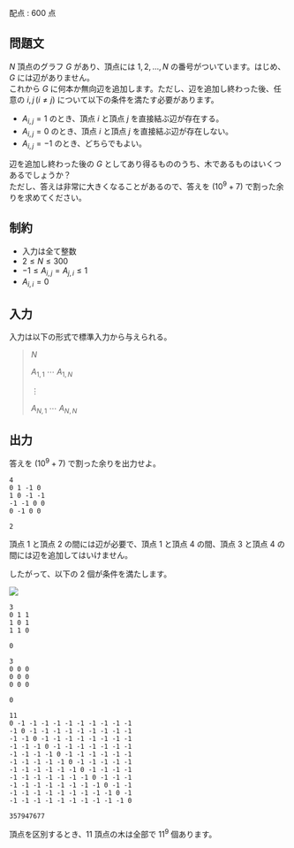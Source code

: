 配点 : $600$ 点

## 問題文

$N$ 頂点のグラフ $G$ があり、頂点には $1, 2, \dots, N$ の番号がついています。はじめ、$G$ には辺がありません。<br>
これから $G$ に何本か無向辺を追加します。ただし、辺を追加し終わった後、任意の $i, j\,(i \neq j)$ について以下の条件を満たす必要があります。

- $A_{i, j} = 1$ のとき、頂点 $i$ と頂点 $j$ を直接結ぶ辺が存在する。
- $A_{i, j} = 0$ のとき、頂点 $i$ と頂点 $j$ を直接結ぶ辺が存在しない。
- $A_{i, j} = -1$ のとき、どちらでもよい。

辺を追加し終わった後の $G$ としてあり得るもののうち、木であるものはいくつあるでしょうか？<br>
ただし、答えは非常に大きくなることがあるので、答えを $(10^9 + 7)$ で割った余りを求めてください。

## 制約

- 入力は全て整数
- $2 \leq N \leq 300$
- $-1 \leq A_{i, j} = A_{j, i} \leq 1$
- $A_{i, i} = 0$

## 入力

入力は以下の形式で標準入力から与えられる。

> $N$
> 
> $A_{1, 1}$ $\cdots$ $A_{1, N}$
> 
> $\vdots$
> 
> $A_{N, 1}$ $\cdots$ $A_{N, N}$

## 出力

答えを $(10^9 + 7)$ で割った余りを出力せよ。

```input1
4
0 1 -1 0
1 0 -1 -1
-1 -1 0 0
0 -1 0 0
```

```output1
2
```

頂点 $1$ と頂点 $2$ の間には辺が必要で、頂点 $1$ と頂点 $4$ の間、頂点 $3$ と頂点 $4$ の間には辺を追加してはいけません。

したがって、以下の $2$ 個が条件を満たします。

![](https://img.atcoder.jp/ghi/0f55bf9e7a13aef4bddde12f87a23d5d.png)

```input2
3
0 1 1
1 0 1
1 1 0
```

```output2
0
```

```input3
3
0 0 0
0 0 0
0 0 0
```

```output3
0
```

```input4
11
0 -1 -1 -1 -1 -1 -1 -1 -1 -1 -1
-1 0 -1 -1 -1 -1 -1 -1 -1 -1 -1
-1 -1 0 -1 -1 -1 -1 -1 -1 -1 -1
-1 -1 -1 0 -1 -1 -1 -1 -1 -1 -1
-1 -1 -1 -1 0 -1 -1 -1 -1 -1 -1
-1 -1 -1 -1 -1 0 -1 -1 -1 -1 -1
-1 -1 -1 -1 -1 -1 0 -1 -1 -1 -1
-1 -1 -1 -1 -1 -1 -1 0 -1 -1 -1
-1 -1 -1 -1 -1 -1 -1 -1 0 -1 -1
-1 -1 -1 -1 -1 -1 -1 -1 -1 0 -1
-1 -1 -1 -1 -1 -1 -1 -1 -1 -1 0
```

```output4
357947677
```

頂点を区別するとき、$11$ 頂点の木は全部で $11^9$ 個あります。